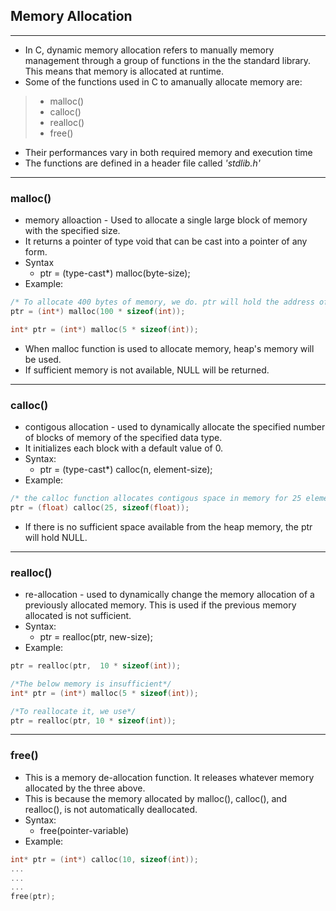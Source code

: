 ## Memory Allocation
___
- In C, dynamic memory allocation refers to manually memory management through a group of functions in the the standard library. This means that memory is allocated at runtime.
- Some of the functions used in C to amanually allocate memory are:
> * malloc()<br>
> * calloc()<br>
> * realloc()<br>
> * free()<br>
- Their performances vary in both required memory and execution time
- The functions are defined in a header file called <em>'stdlib.h'</em>
___
### malloc()
- memory alloaction - Used to allocate a single large block of memory with the specified size.
- It returns a pointer of type void that can be cast into a pointer of any form.
- Syntax
    - ptr = (type-cast*) malloc(byte-size);
- Example:

```c
/* To allocate 400 bytes of memory, we do. ptr will hold the address of the first byte.*/
ptr = (int*) malloc(100 * sizeof(int));

int* ptr = (int*) malloc(5 * sizeof(int));
```
- When malloc function is used to allocate memory, heap's memory will be used.
- If sufficient memory is not available, NULL will be returned.
___
### calloc()
- contigous allocation - used to dynamically allocate the specified number of blocks of memory of the specified data type.
- It initializes each block with a default value of 0.
- Syntax:
    - ptr = (type-cast*) calloc(n, element-size);
- Example:
```c
/* the calloc function allocates contigous space in memory for 25 elements, each with the size of float */
ptr = (float) calloc(25, sizeof(float));
```
- If there is no sufficient space available from the heap memory, the ptr will hold NULL.
___

### realloc()
- re-allocation - used to dynamically change the memory allocation of a previously allocated memory. This is used if the previous memory allocated is not sufficient.
- Syntax:
    - ptr = realloc(ptr, new-size);
- Example:
```c
ptr = realloc(ptr,  10 * sizeof(int));

/*The below memory is insufficient*/
int* ptr = (int*) malloc(5 * sizeof(int));

/*To reallocate it, we use*/
ptr = realloc(ptr, 10 * sizeof(int));
```
___

### free()
- This is a memory de-allocation function. It releases whatever memory allocated by the three above.
- This is because the memory allocated by malloc(), calloc(), and realloc(), is not automatically deallocated.
- Syntax:
    - free(pointer-variable)
- Example:
```c
int* ptr = (int*) calloc(10, sizeof(int));
...
...
...
free(ptr);
```

